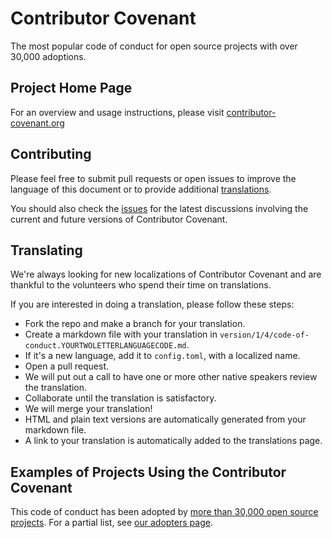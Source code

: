 Contributor Covenant
====================

The most popular code of conduct for open source projects with over 30,000 adoptions.

## Project Home Page

For an overview and usage instructions, please visit [contributor-covenant.org](http://contributor-covenant.org/)

## Contributing

Please feel free to submit pull requests or open issues to improve the language
of this document or to provide additional [translations](http://contributor-covenant.org/version/1/3/0/i18n/).

You should also check the [issues](https://github.com/ContributorCovenant/contributor_covenant/issues)
for the latest discussions involving the current and future versions of Contributor Covenant.

## Translating

We're always looking for new localizations of Contributor Covenant and are thankful to the volunteers who spend their time on translations.

If you are interested in doing a translation, please follow these steps:

* Fork the repo and make a branch for your translation.
* Create a markdown file with your translation in `version/1/4/code-of-conduct.YOURTWOLETTERLANGUAGECODE.md`.
* If it's a new language, add it to `config.toml`, with a localized name.
* Open a pull request.
* We will put out a call to have one or more other native speakers review the translation.
* Collaborate until the translation is satisfactory.
* We will merge your translation!
* HTML and plain text versions are automatically generated from your markdown file.
* A link to your translation is automatically added to the translations page.

## Examples of Projects Using the Contributor Covenant

This code of conduct has been adopted by [more than 30,000 open source projects](https://github.com/search?l=&q=%22This+Code+of+Conduct+is+adapted+from+the+%5BContributor+Covenant%5D%22+path%3A%22%2F%22+fork%3Afalse&ref=advsearch&type=Code&utf8=✓). For a partial list, see [our adopters page](http://contributor-covenant.org/adopters/).
